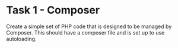 # Task 1 - Composer

Create a simple set of PHP code that is designed to be managed by Composer. This should have a composer file and is set up to use autoloading.

